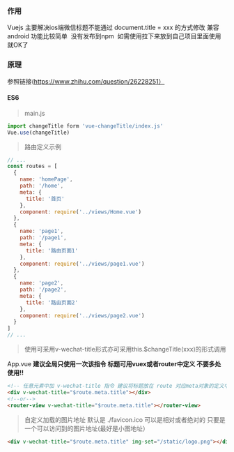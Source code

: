 ### 作用
Vuejs 主要解决ios端微信标题不能通过 document.title = xxx 的方式修改 兼容android
功能比较简单  没有发布到npm  如需使用拉下来放到自己项目里面使用就OK了

### 原理
参照链接(https://www.zhihu.com/question/26228251）

#### ES6
> main.js

```js
import changeTitle form 'vue-changeTitle/index.js'
Vue.use(changeTitle)
```
> 路由定义示例

```js
// ...
const routes = [
  {
    name: 'homePage',
    path: '/home',
    meta: {
      title: '首页'
    },
    component: require('../views/Home.vue')
  },
  {
    name: 'page1',
    path: '/page1',
    meta: {
      title: '路由页面1'
    },
    component: require('../views/page1.vue')
  },
  {
    name: 'page2',
    path: '/page2',
    meta: {
      title: '路由页面2'
    },
    component: require('../views/page2.vue')
  }
]
// ...
```

> 使用可采用v-wechat-title形式亦可采用this.$changeTitle(xxx)的形式调用

App.vue **建议全局只使用一次该指令 标题可用vuex或者router中定义 不要多处使用!!**

```html
<!-- 任意元素中加 v-wechat-title 指令 建议将标题放在 route 对应meta对象的定义中 -->
<div v-wechat-title="$route.meta.title"></div>
<!--or-->
<router-view v-wechat-title="$route.meta.title"></router-view>
```

> 自定义加载的图片地址 默认是 ./favicon.ico 可以是相对或者绝对的 只要是一个可以访问到的图片地址(最好是小图地址）

```html
<div v-wechat-title="$route.meta.title" img-set="/static/logo.png"></div>
```
